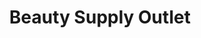 ---
title: "Beauty Supply Outlet"
url: /toronto/beauty-supply-outlet-bloor-street-west/
shop: hairdresser supply
---